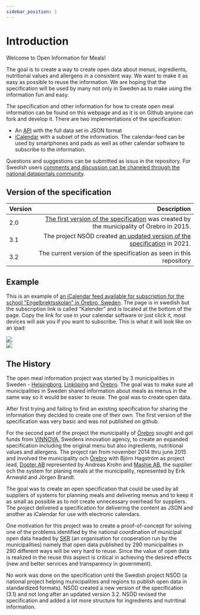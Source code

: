 ```yaml
---
sidebar_position: 1
---
```


# Introduction

Welcome to Open Information for Meals!

The goal is to create a way to create open data about menus, ingredients, nutritional values and allergens in a consistent way. We want to make it as easy as possible to reuse the information. We are hoping that the specification will be used by many not only in Sweden as to make using the information fun and easy.

The specification and other information for how to create open meal information can be found on this webpage and as it is on Github anyone can fork and develop it. There are two implementations of the specification:

- An [API](/Open-Meal/doc/basics.html) with the full data set in JSON format
- [iCalendar](/Open-Meal/doc/icalendar.html) with a subset of the information. The calendar-feed can be used by smartphones and pads as well as other calendar software to subscribe to the information.

Questions and suggestions can be submitted as issus in the repository. For Swedish users [comments and discussion can be chaneled through the national dataportals community](https://community.dataportal.se/topic/171/måltidsinformation-som-öppna-data-hur-du-publicerar?_=1652685653024).

## Version of the specification

| Version |                                                                                                                                                                                                                Description |
| :------ | -------------------------------------------------------------------------------------------------------------------------------------------------------------------------------------------------------------------------: |
| 2.0     |                                                                         [The first version of the specification](https://orebrokommun.github.io/Open-Meal-Information/) was created by the municipality of Örebro in 2015. |
| 3.1     | The project NSÖD created [an updated version of the specification](https://www.dataportal.se/sv/specifications/Mltidsinformation/NSOD#ref=?p=1&q=m%C3%A5ltid&s=2&t=20&f=&rt=spec_standard%24spec_profile&c=false) in 2021. |
| 3.2     |                                                                                                                                                        The current version of the specification as seen in this repository |

## Example

This is an example of [an iCalendar feed available for subscription for the school ”Engelbrektsskolan” in Örebro, Sweden](https://skolmaten.se/about/calendar/engelbrektsskolan/). The page is in swedish but the subscription link is called ”Kalender” and is located at the bottom of the page. Copy the link for use in your calendar software or just click it, most devices will ask you if you want to subscribe. This is what it will look like on an ipad:

<img src="/Open-Meal/img/Kalender-maltidsinformation-crop.png" /><br/>
<img src="/Open-Meal/img/Kalender-maltidsinformation-crop-expanded.png" />

## The History

The open meal information project was started by 3 municipalities in Sweden - [Helsingborg](http://www.helsingborg.se/), [Linköping](http://linkoping.se/) and [Örebro](http://www.orebro.se/). The goal was to make sure all municipalities in Sweden shared information about meals as menus in the same way so it would be easier to reuse. The goal was to create open data.

After first trying and failing to find an existing specification for sharing the information they decided to create one of their own. The first version of the specification was very basic and was not published on github.

For the second part of the project the municipality of [Örebro](http://www.orebro.se/) sought and got funds from [VINNOVA](http://vinnova.se/), Swedens innovation agency, to create an expanded specification including the original menu but also ingredients, nutritional values and allergens. The project ran from november 2014 thru june 2015 and involved the municipality och [Örebro](http://www.orebro.se/) with Björn Hagström as project lead, [Dopter AB](http://www.dopter.se/) represented by Andreas Krohn and [Mashie AB](http://www.mashie.se/), the supplier och the system for planing meals at the municipality, represented by Erik Arnwald and Jörgen Brandt.

The goal was to create an open specification that could be used by all suppliers of systems for planning meals and delivering menus and to keep it as small as possible as to not create unnecessary overhead for suppliers. The project delivered a specification for delivering the content as JSON and another as iCalendar for use with electronic calendars.

One motivation for this project was to create a proof-of-concept for solving one of the problems identified by the national coordination of municipal open data headed by [SKR](http://skr.se/) (an organisation for cooperation run by the municipalities) namely that open data published by 290 municipalities in 290 different ways will be very hard to reuse. Since the value of open data is realized in the reuse this aspect is critical in achieving the desired effects (new and better services and transparency in government).

No work was done on the specification until the Swedish project NSÖD (a national project helping municipalities and regions to publish open data in standardized formats). NSÖD created a new version of the specification (3.1) and not long after an updated version 3.2. NSÖD revised the specification and added a lot more structure for ingredients and nutritinal information.
